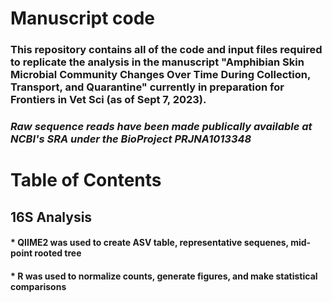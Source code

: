# Manuscript code

### This repository contains all of the code and input files required to replicate the analysis in the manuscript "Amphibian Skin Microbial Community Changes Over Time During Collection, Transport, and Quarantine" currently in preparation for Frontiers in Vet Sci (as of Sept 7, 2023).



### *Raw sequence reads have been made publically available at NCBI's SRA under the BioProject PRJNA1013348*


# Table of Contents
## 16S Analysis
#### * QIIME2 was used to create ASV table, representative sequenes, mid-point rooted tree
#### * R was used to normalize counts, generate figures, and make statistical comparisons

